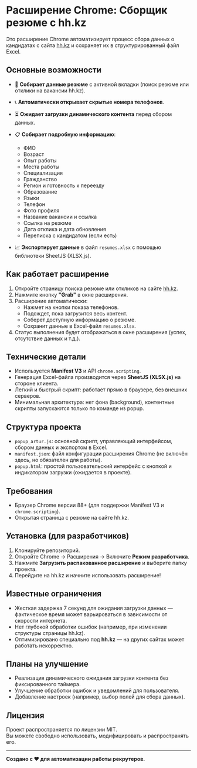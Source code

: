 # Расширение Chrome: Сборщик резюме с hh.kz

Это расширение Chrome автоматизирует процесс сбора данных о кандидатах с сайта [hh.kz](https://hh.kz) и сохраняет их в структурированный файл Excel.

## Основные возможности

- 📄 **Собирает данные резюме** с активной вкладки (поиск резюме или отклики на вакансии hh.kz).
- 📞 **Автоматически открывает скрытые номера телефонов**.
- ⏳ **Ожидает загрузки динамического контента** перед сбором данных.
- 📋 **Собирает подробную информацию**:
  - ФИО
  - Возраст
  - Опыт работы
  - Места работы
  - Специализация
  - Гражданство
  - Регион и готовность к переезду
  - Образование
  - Языки
  - Телефон
  - Фото профиля
  - Название вакансии и ссылка
  - Ссылка на резюме
  - Дата отклика и дата обновления
  - Переписка с кандидатом (если есть)

- 📈 **Экспортирует данные** в файл `resumes.xlsx` с помощью библиотеки SheetJS (XLSX.js).

## Как работает расширение

1. Откройте страницу поиска резюме или откликов на сайте [hh.kz](https://hh.kz).
2. Нажмите кнопку **"Grab"** в окне расширения.
3. Расширение автоматически:
   - Нажмет на кнопки показа телефонов.
   - Подождет, пока загрузится весь контент.
   - Соберет доступную информацию о резюме.
   - Сохранит данные в Excel-файл `resumes.xlsx`.
4. Статус выполнения будет отображаться в окне расширения (успех, отсутствие данных и т.д.).

## Технические детали

- Используется **Manifest V3** и API `chrome.scripting`.
- Генерация Excel-файла производится через **SheetJS (XLSX.js)** на стороне клиента.
- Легкий и быстрый скрипт: работает прямо в браузере, без внешних серверов.
- Минимальная архитектура: нет фона (background), контентные скрипты запускаются только по команде из popup.

## Структура проекта

- `popup_artur.js`: основной скрипт, управляющий интерфейсом, сбором данных и экспортом в Excel.
- `manifest.json`: файл конфигурации расширения Chrome (не включён здесь, но обязателен для работы).
- `popup.html`: простой пользовательский интерфейс с кнопкой и индикатором загрузки (ожидается в проекте).

## Требования

- Браузер Chrome версии 88+ (для поддержки Manifest V3 и `chrome.scripting`).
- Открытая страница с резюме на сайте hh.kz.

## Установка (для разработчиков)

1. Клонируйте репозиторий.
2. Откройте Chrome → Расширения → Включите **Режим разработчика**.
3. Нажмите **Загрузить распакованное расширение** и выберите папку проекта.
4. Перейдите на hh.kz и начните использовать расширение!

## Известные ограничения

- Жесткая задержка 7 секунд для ожидания загрузки данных — фактическое время может варьироваться в зависимости от скорости интернета.
- Нет глубокой обработки ошибок (например, при изменении структуры страницы hh.kz).
- Оптимизировано специально под **hh.kz** — на других сайтах может работать некорректно.

## Планы на улучшение

- Реализация динамического ожидания загрузки контента без фиксированного таймера.
- Улучшение обработки ошибок и уведомлений для пользователя.
- Добавление настроек (например, выбор полей для сбора данных).

## Лицензия

Проект распространяется по лицензии MIT.  
Вы можете свободно использовать, модифицировать и распространять его.

---

**Создано с ❤️ для автоматизации работы рекрутеров.**
